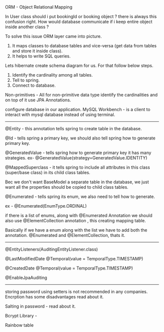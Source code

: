ORM - Object Relational Mapping

In User class should i put bookingId or booking object ? 
there is always this confusion right. How would database
communicate if i keep entire object inside another class ?

To solve this issue ORM layer came into picture.

1. It maps classes to database tables and vice-versa (get 
data from tables and store it inside class).
2. It helps to write SQL queries.

Lets hibernate create schema diagram for us. For that 
follow below steps.
1. Identify the cardinality among all tables.
2. Tell to spring.
3. Connect to database.

Non-primitives -
All for non-primitive data type identify the cardinalities 
and on top of it use JPA Annotations.

configure database in our application.
MySQL Workbench - is a client to interact with mysql database instead of using terminal.

----------

@Entity - this annotation tells spring to create table in the database.

@Id - tells spring a primary key, we should also tell spring how to generate primary key.

@GeneratedValue - tells spring how to generate primary key it has many strategies.
ex- @GeneratedValue(strategy=GeneratedValue.IDENTITY)

@MappedSuperclass - it tells spring to include all attributes in this class (super/base class)
in its child class tables.

Bec we don't want BaseModel a separate table in the database, we just want all the properties should be
copied to child class tables.

@Enumerated - tells spring its enum, we also need to tell how to generate.

ex - @Enumerated(EnumType.ORDINAL)

if there is a list of enums, along with @Enumerated Annotation we should also 
use @ElementCollection annotation , this creating mapping table.

Basically if we have a enum along with the list we have to add both the annotation.
@Enumerated and @ElementCollection, thats it.

--------------

@EntityListeners(AuditingEntityListener.class)

@LastModifiedDate
@Temporal(value = TemporalType.TIMESTAMP)

@CreatedDate
@Temporal(value = TemporalType.TIMESTAMP)

@EnableJpaAuditing

------------------

storing password using setters is not recommended in any companies.
Encrption has some disadvantages read about it.


Salting in password - read about it.

Bcrypt Library -

Rainbow table 



